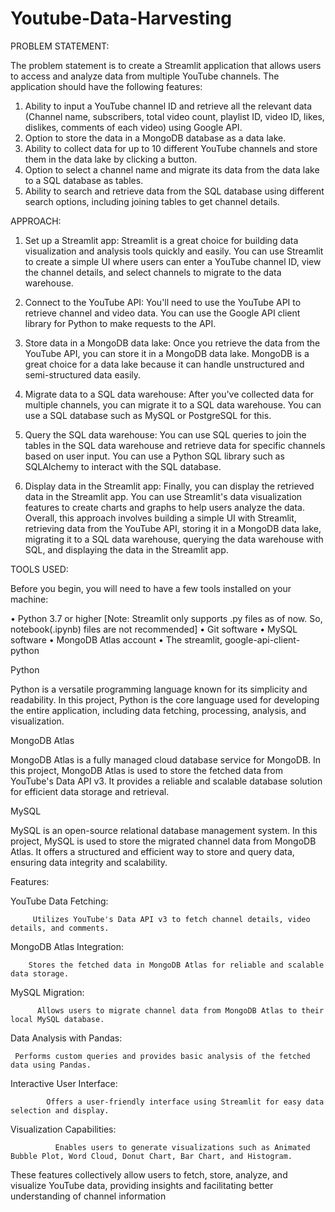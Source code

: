 
# Youtube-Data-Harvesting

PROBLEM STATEMENT:

The problem statement is to create a Streamlit application that allows users to access
and analyze data from multiple YouTube channels. The application should have the
following features:
1. Ability to input a YouTube channel ID and retrieve all the relevant data
(Channel name, subscribers, total video count, playlist ID, video ID, likes,
dislikes, comments of each video) using Google API.
2. Option to store the data in a MongoDB database as a data lake.
3. Ability to collect data for up to 10 different YouTube channels and store them in
the data lake by clicking a button.
4. Option to select a channel name and migrate its data from the data lake to a
SQL database as tables.
5. Ability to search and retrieve data from the SQL database using different
search options, including joining tables to get channel details.

APPROACH:
1. Set up a Streamlit app: Streamlit is a great choice for building data
visualization and analysis tools quickly and easily. You can use Streamlit to
create a simple UI where users can enter a YouTube channel ID, view the
channel details, and select channels to migrate to the data warehouse.
2. Connect to the YouTube API: You'll need to use the YouTube API to retrieve
channel and video data. You can use the Google API client library for Python to
make requests to the API.
3. Store data in a MongoDB data lake: Once you retrieve the data from the
YouTube API, you can store it in a MongoDB data lake. MongoDB is a great
choice for a data lake because it can handle unstructured and semi-structured
data easily.

4. Migrate data to a SQL data warehouse: After you've collected data for
multiple channels, you can migrate it to a SQL data warehouse. You can use a
SQL database such as MySQL or PostgreSQL for this.
5. Query the SQL data warehouse: You can use SQL queries to join the tables
in the SQL data warehouse and retrieve data for specific channels based on
user input. You can use a Python SQL library such as SQLAlchemy to interact
with the SQL database.
6. Display data in the Streamlit app: Finally, you can display the retrieved data
in the Streamlit app. You can use Streamlit's data visualization features to
create charts and graphs to help users analyze the data.
Overall, this approach involves building a simple UI with Streamlit, retrieving data from
the YouTube API, storing it in a MongoDB data lake, migrating it to a SQL data
warehouse, querying the data warehouse with SQL, and displaying the data in the
Streamlit app.

TOOLS USED:

Before you begin, you will need to have a few tools installed on your machine:


•	Python 3.7 or higher [Note: Streamlit only supports .py files as of now. So, notebook(.ipynb) files are not recommended]
•	Git software
•	MySQL software
•	MongoDB Atlas account
•	The streamlit, google-api-client-python

Python

Python is a versatile programming language known for its simplicity and readability. In this project, Python is the core language used for developing the entire application, including data fetching, processing, analysis, and visualization.

MongoDB Atlas

MongoDB Atlas is a fully managed cloud database service for MongoDB. In this project, MongoDB Atlas is used to store the fetched data from YouTube's Data API v3. It provides a reliable and scalable database solution for efficient data storage and retrieval.

MySQL

MySQL is an open-source relational database management system. In this project, MySQL is used to store the migrated channel data from MongoDB Atlas. It offers a structured and efficient way to store and query data, ensuring data integrity and scalability.


Features:

YouTube Data Fetching:

         Utilizes YouTube's Data API v3 to fetch channel details, video details, and comments.
MongoDB Atlas Integration: 

        Stores the fetched data in MongoDB Atlas for reliable and scalable data storage.
MySQL Migration: 

          Allows users to migrate channel data from MongoDB Atlas to their local MySQL database.
Data Analysis with Pandas: 

     Performs custom queries and provides basic analysis of the fetched data using Pandas.
Interactive User Interface: 

            Offers a user-friendly interface using Streamlit for easy data selection and display.
Visualization Capabilities: 

              Enables users to generate visualizations such as Animated Bubble Plot, Word Cloud, Donut Chart, Bar Chart, and Histogram.

These features collectively allow users to fetch, store, analyze, and visualize YouTube data, providing insights and facilitating better understanding of channel information

